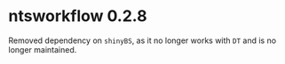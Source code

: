 
# ntsworkflow 0.2.8

Removed dependency on `shinyBS`, as it no longer works with `DT` and is no longer maintained.